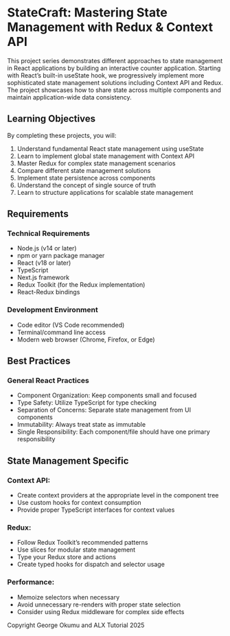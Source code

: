 # StateCraft: Mastering State Management with Redux & Context API
This project series demonstrates different approaches to state management in React applications by building an interactive counter application. Starting with React’s built-in useState hook, we progressively implement more sophisticated state management solutions including Context API and Redux. The project showcases how to share state across multiple components and maintain application-wide data consistency.

## Learning Objectives
By completing these projects, you will:

1. Understand fundamental React state management using useState
2. Learn to implement global state management with Context API
3. Master Redux for complex state management scenarios
4. Compare different state management solutions
5. Implement state persistence across components
6. Understand the concept of single source of truth
7. Learn to structure applications for scalable state management

## Requirements
### Technical Requirements
- Node.js (v14 or later)
- npm or yarn package manager
- React (v18 or later)
- TypeScript
- Next.js framework
- Redux Toolkit (for the Redux implementation)
- React-Redux bindings

### Development Environment
- Code editor (VS Code recommended)
- Terminal/command line access
- Modern web browser (Chrome, Firefox, or Edge)

## Best Practices
### General React Practices
- Component Organization: Keep components small and focused
- Type Safety: Utilize TypeScript for type checking
- Separation of Concerns: Separate state management from UI components
- Immutability: Always treat state as immutable
- Single Responsibility: Each component/file should have one primary responsibility
  
## State Management Specific
### Context API:
- Create context providers at the appropriate level in the component tree
- Use custom hooks for context consumption
- Provide proper TypeScript interfaces for context values

### Redux:
- Follow Redux Toolkit’s recommended patterns
- Use slices for modular state management
- Type your Redux store and actions
- Create typed hooks for dispatch and selector usage

### Performance:
- Memoize selectors when necessary
- Avoid unnecessary re-renders with proper state selection
- Consider using Redux middleware for complex side effects

<p>Copyright George Okumu and ALX Tutorial 2025</p>

